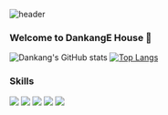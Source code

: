 ![header](https://capsule-render.vercel.app/api?type=slice&text=DankangE&fontColor=34495E&color=85C1E9&fontSize=50)

### Welcome to DankangE House 👋

<!--
**DankangE/DankangE** is a ✨ _special_ ✨ repository because its `README.md` (this file) appears on your GitHub profile.

Here are some ideas to get you started:

- 🔭 I’m currently working on ...
- 🌱 I’m currently learning ...
- 👯 I’m looking to collaborate on ...
- 🤔 I’m looking for help with ...
- 💬 Ask me about ...
- 📫 How to reach me: ...
- 😄 Pronouns: ...
- ⚡ Fun fact: ...
-->

![Dankang's GitHub stats](https://github-readme-stats.vercel.app/api?username=DankangE&show_icons=true&theme=transparent)
[![Top Langs](https://github-readme-stats.vercel.app/api/top-langs/?username=DankangE&layout=compact)](https://github.com/DankangE/github-readme-stats)



### Skills
<img src="https://img.shields.io/badge/html5-E34F26?style=for-the-badge&logo=html5&logoColor=white&style=for-the-badge">
<img src="https://img.shields.io/badge/css3-1572B6?style=for-the-badge&logo=css3&logoColor=white&style=for-the-badge">
<img src="https://img.shields.io/badge/javascript-F7DF1E?style=for-the-badge&logo=javascript&logoColor=black&style=for-the-badge">
<img src="https://img.shields.io/badge/react-61DAFB?style=for-the-badge&logo=react&logoColor=black&style=for-the-badge">
<img src="https://img.shields.io/badge/nodedotjs-339933?style=for-the-badge&logo=nodedotjs&logoColor=black&style=for-the-badge">
